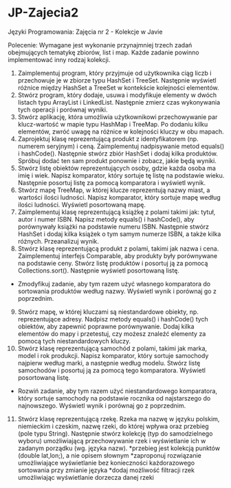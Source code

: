 # JP-Zajecia2
Języki Programowania: Zajęcia nr 2 - Kolekcje w Javie


Polecenie:
Wymagane jest wykonanie przynajmniej trzech zadań obejmujących tematykę zbiorów, list i map. Każde zadanie powinno implementować inny rodzaj kolekcji.
1. Zaimplementuj program, który przyjmuje od użytkownika ciąg liczb i przechowuje je w zbiorze typu HashSet i TreeSet. Następnie wyświetl różnice między HashSet a TreeSet w kontekście kolejności elementów.
2. Stwórz program, który dodaje, usuwa i modyfikuje elementy w dwóch listach typu ArrayList i LinkedList. Następnie zmierz czas wykonywania tych operacji i porównaj wyniki.
3. Stwórz aplikację, która umożliwia użytkownikowi przechowywanie par klucz-wartość w mapie typu HashMap i TreeMap. Po dodaniu kilku elementów, zwróć uwagę na różnice w kolejności kluczy w obu mapach.
4. Zaprojektuj klasę reprezentującą produkt z identyfikatorem (np. numerem seryjnym) i ceną. Zaimplementuj nadpisywanie metod equals() i hashCode(). Następnie stwórz zbiór HashSet i dodaj kilka produktów. Spróbuj dodać ten sam produkt ponownie i zobacz, jakie będą wyniki.
5. Stwórz listę obiektów reprezentujących osoby, gdzie każda osoba ma imię i wiek. Napisz komparator, który sortuje tę listę na podstawie wieku. Następnie posortuj listę za pomocą komparatora i wyświetl wynik.
6. Stwórz mapę TreeMap, w której klucze reprezentują nazwy miast, a wartości ilości ludności. Napisz komparator, który sortuje mapę według ilości ludności. Wyświetl posortowaną mapę.
7. Zaimplementuj klasę reprezentującą książkę z polami takimi jak: tytuł, autor i numer ISBN. Napisz metody equals() i hashCode(), aby porównywały książki na podstawie numeru ISBN. Następnie stwórz HashSet i dodaj kilka książek o tym samym numerze ISBN, a także kilka różnych. Przeanalizuj wynik.
8. Stwórz klasę reprezentującą produkt z polami, takimi jak nazwa i cena. Zaimplementuj interfejs Comparable, aby produkty były porównywane na podstawie ceny. Stwórz listę produktów i posortuj ją za pomocą Collections.sort(). Następnie wyświetl posortowaną listę.
  * Zmodyfikuj zadanie, aby tym razem użyć własnego komparatora do sortowania produktów według nazwy. Wyświetl wynik i porównaj go z poprzednim.
9. Stwórz mapę, w której kluczami są niestandardowe obiekty, np. reprezentujące adresy. Nadpisz metody equals() i hashCode() tych obiektów, aby zapewnić poprawne porównywanie. Dodaj kilka elementów do mapy i przetestuj, czy możesz znaleźć elementy za pomocą tych niestandardowych kluczy.
10. Stwórz klasę reprezentującą samochód z polami, takimi jak marka, model i rok produkcji. Napisz komparator, który sortuje samochody najpierw według marki, a następnie według modelu. Stwórz listę samochodów i posortuj ją za pomocą tego komparatora. Wyświetl posortowaną listę.
  * Rozwiń zadanie, aby tym razem użyć niestandardowego komparatora, który sortuje samochody na podstawie rocznika od najstarszego do najnowszego. Wyświetl wynik i porównaj go z poprzednim.
11. Stwórz klasę reprezentującą rzekę. Rzeka ma nazwę w języku polskim, niemieckim i czeskim, nazwę rzeki, do której wpływa oraz przebieg (pole typu String). Następnie stwórz kolekcję (typ do samodzielnego wyboru) umożliwiającą przechowywanie rzek i wyświetlanie ich w zadanym porządku (wg. języka nazw).
  *przebieg jest kolekcją punktów (double lat,lon;), a nie opisem słownym
  *zaproponuj rozwiązanie umożliwiające wyświetlanie bez konieczności każdorazowego sortowania przy zmianie języka
  *dodaj możliwość filtracji rzek umożliwiając wyświetlanie dorzecza danej rzeki
